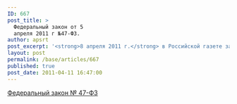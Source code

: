 ```yaml
---
ID: 667
post_title: >
  Федеральный закон от 5
  апреля 2011 г №47-ФЗ.
author: apsrt
post_excerpt: '<strong>8 апреля 2011 г.</strong> в Российской газете за № 51 опубликован федеральный закон РФ от 5 апреля 2011 г. № 47-ФЗ &quot;О внесении изменений в Кодекс внутреннего водного транспорта Российской Федерации&quot;.'
layout: post
permalink: /base/articles/667
published: true
post_date: 2011-04-11 16:47:00
---
```

<a href="http://www.apsrt.ru/docs/zakon-47.doc">Федеральный закон № 47-ФЗ</a>